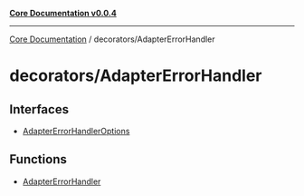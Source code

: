 [**Core Documentation v0.0.4**](../../README.md)

***

[Core Documentation](../../modules.md) / decorators/AdapterErrorHandler

# decorators/AdapterErrorHandler

## Interfaces

- [AdapterErrorHandlerOptions](interfaces/AdapterErrorHandlerOptions.md)

## Functions

- [AdapterErrorHandler](functions/AdapterErrorHandler.md)
